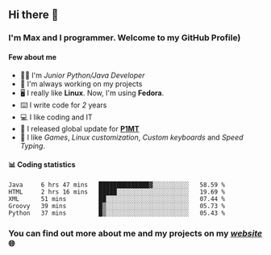 ## Hi there 👋
### I'm Max and I programmer. Welcome to my GitHub Profile)

#### **Few about me**
- 👨‍💻 I'm _Junior Python/Java Developer_
- 📁 I'm always working on my projects
- 🖥️ I really like **Linux**. Now, I'm using **Fedora**.
- ⌨️ I write code for _2_ years
- 💻 I like coding and IT
- 📃 I released global update for **[P1MT](https://github.com/merive/Press1MTimes)**
- 👾 I like _Games_, _Linux customization_, _Custom keyboards_ and _Speed Typing_.

#### 📊 **Coding statistics**
<!--START_SECTION:waka-->
```text
Java     6 hrs 47 mins   ██████████████▓░░░░░░░░░░   58.59 % 
HTML     2 hrs 16 mins   █████░░░░░░░░░░░░░░░░░░░░   19.69 % 
XML      51 mins         ██░░░░░░░░░░░░░░░░░░░░░░░   07.44 % 
Groovy   39 mins         █▒░░░░░░░░░░░░░░░░░░░░░░░   05.73 % 
Python   37 mins         █▒░░░░░░░░░░░░░░░░░░░░░░░   05.43 % 
```
<!--END_SECTION:waka-->

### **You can find out more about me and my projects on my _[website](https://merive.herokuapp.com/)_ 🌐**
